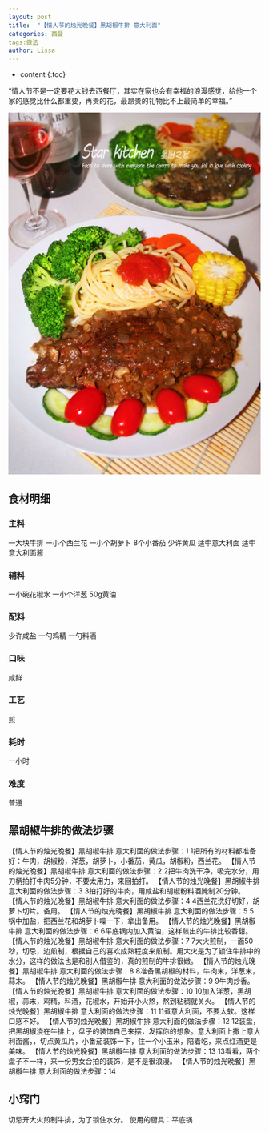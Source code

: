 ```yaml
---
layout: post
title:  "【情人节的烛光晚餐】黑胡椒牛排 意大利面"
categories: 西餐
tags:做法
author: Lissa
---
```


* content
{:toc}

“情人节不是一定要花大钱去西餐厅，其实在家也会有幸福的浪漫感觉，给他一个家的感觉比什么都重要，再贵的花，最昂贵的礼物比不上最简单的幸福。”

<div><img src="https://raw.githubusercontent.com/Lissa-321/Lissa-321.github.io/master/11.jpg"></div>




## 食材明细
### 主料
一大块牛排
一小个西兰花
一小个胡萝卜
8个小番茄
少许黄瓜
适中意大利面
适中意大利面酱
### 辅料
一小碗花椒水
一小个洋葱
50g黄油
### 配料
少许咸盐
一勺鸡精
一勺料酒
### 口味
咸鲜
### 工艺
煎
### 耗时
一小时
### 难度
普通

## 黑胡椒牛排的做法步骤

【情人节的烛光晚餐】黑胡椒牛排 意大利面的做法步骤：1  1把所有的材料都准备好：牛肉，胡椒粉，洋葱，胡萝卜，小番茄，黄瓜，胡椒粉，西兰花。
【情人节的烛光晚餐】黑胡椒牛排 意大利面的做法步骤：2  2把牛肉洗干净，吸完水分，用刀柄拍打牛肉5分钟，不要太用力，来回拍打。
【情人节的烛光晚餐】黑胡椒牛排 意大利面的做法步骤：3  3拍打好的牛肉，用咸盐和胡椒粉料酒腌制20分钟。
【情人节的烛光晚餐】黑胡椒牛排 意大利面的做法步骤：4  4西兰花洗好切好，胡萝卜切片。备用。
【情人节的烛光晚餐】黑胡椒牛排 意大利面的做法步骤：5  5锅中加盐，把西兰花和胡萝卜噪一下，拿出备用。
【情人节的烛光晚餐】黑胡椒牛排 意大利面的做法步骤：6  6平底锅内加入黄油，这样煎出的牛排比较香甜。
【情人节的烛光晚餐】黑胡椒牛排 意大利面的做法步骤：7  7大火煎制，一面50秒，切忌，边煎制，根据自己的喜欢成熟程度来煎制。用大火是为了锁住牛排中的水分，这样的做法也是和别人借鉴的，真的煎制的牛排很嫩。
【情人节的烛光晚餐】黑胡椒牛排 意大利面的做法步骤：8  8准备黑胡椒的材料，牛肉末，洋葱末，蒜末。
【情人节的烛光晚餐】黑胡椒牛排 意大利面的做法步骤：9  9牛肉炒香。
【情人节的烛光晚餐】黑胡椒牛排 意大利面的做法步骤：10  10加入洋葱，黑胡椒，蒜末，鸡精，料酒，花椒水，开始开小火熬，熬到粘稠就关火。
【情人节的烛光晚餐】黑胡椒牛排 意大利面的做法步骤：11  11煮意大利面，不要太软。这样口感不好。
【情人节的烛光晚餐】黑胡椒牛排 意大利面的做法步骤：12  12装盘，把黑胡椒浇在牛排上，盘子的装饰自己来摆，发挥你的想象。意大利面上撒上意大利面酱，，切点黄瓜片，小番茄装饰一下，住一个小玉米，陪着吃，来点红酒更是美味。
【情人节的烛光晚餐】黑胡椒牛排 意大利面的做法步骤：13  13看看，两个盘子不一样，来一份男女合拍的装饰，是不是很浪漫。
【情人节的烛光晚餐】黑胡椒牛排 意大利面的做法步骤：14  
## 小窍门
切忌开大火煎制牛排，为了锁住水分。
使用的厨具：平底锅
